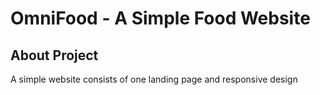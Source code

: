 # OmniFood - A Simple Food Website

## About Project
A simple website consists of one landing page and responsive design
